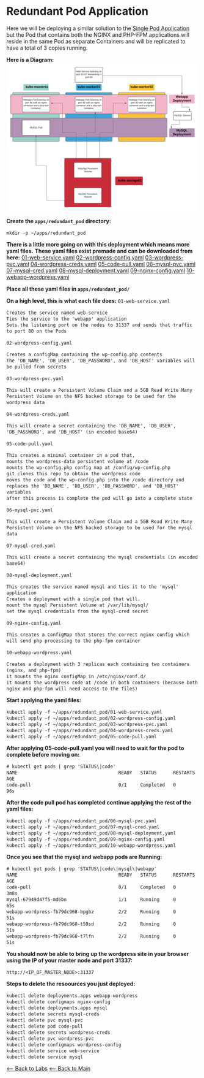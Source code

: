 # Redundant Pod Application
  
Here we will be deploying a similar solution to the [Single Pod Application](../Labs/single.md) but the Pod that contains both the NGINX and PHP-FPM applications will reside in the same Pod as separate Containers and will be replicated to have a total of 3 copies running.
  
**Here is a Diagram:**
![Image description](../../Diagrams/redundant_lab.png)
  
**Create the `apps/redundant_pod` directory:**
```
mkdir -p ~/apps/redundant_pod
```

**There is a little more going on with this deployment which means more yaml files.**
**These yaml files exist premade and can be downloaded from here:**
[01-web-service.yaml](./Yaml_Files/01-web-service.yaml)
[02-wordpress-config.yaml](./Yaml_Files/02-wordpress-config.yaml)
[03-wordpress-pvc.yaml](./Yaml_Files/03-wordpress-pvc.yaml)
[04-wordpress-creds.yaml](./Yaml_Files/04-wordpress-creds.yaml)
[05-code-pull.yaml](./Yaml_Files/05-code-pull.yaml)
[06-mysql-pvc.yaml](./Yaml_Files/06-mysql-pvc.yaml)
[07-mysql-cred.yaml](./Yaml_Files/07-mysql-cred.yaml)
[08-mysql-deployment.yaml](./Yaml_Files/08-mysql-deployment.yaml)
[09-nginx-config.yaml](./Yaml_Files/09-nginx-config.yaml)
[10-webapp-wordpress.yaml](./Yaml_Files/10-webapp-wordpress.yaml)
  
**Place all these yaml files in `apps/redundant_pod/`**
  
**On a high level, this is what each file does:**
`01-web-service.yaml`
```
Creates the service named web-service
Ties the service to the 'webapp' application
Sets the listening port on the nodes to 31337 and sends that traffic to port 80 on the Pods 
```
  
`02-wordpress-config.yaml`
```
Creates a configMap containing the wp-config.php contents
The 'DB_NAME', 'DB_USER', 'DB_PASSWORD', and 'DB_HOST' variables will be pulled from secrets
```
  
`03-wordpress-pvc.yaml`
```
This will create a Persistent Volume Claim and a 5GB Read Write Many Persistent Volume on the NFS backed storage to be used for the wordpress data
```
  
`04-wordpress-creds.yaml`
```
This will create a secret containing the 'DB_NAME', 'DB_USER', 'DB_PASSWORD', and 'DB_HOST' (in encoded base64)
```
  
`05-code-pull.yaml`
```
This creates a minimal container in a pod that,
mounts the wordpress-data persistent volume at /code
mounts the wp-config.php config map at /config/wp-config.php
git clones this repo to obtain the wordpress code
moves the code and the wp-config.php into the /code directory and replaces the 'DB_NAME', 'DB_USER', 'DB_PASSWORD', and 'DB_HOST' variables
after this process is complete the pod will go into a complete state
```
  
`06-mysql-pvc.yaml`
```
This will create a Persistent Volume Claim and a 5GB Read Write Many Persistent Volume on the NFS backed storage to be used for the mysql data
```
  
`07-mysql-cred.yaml`
```
This will create a secret containing the mysql credentials (in encoded base64)
```
  
`08-mysql-deployment.yaml`
```
This creates the service named mysql and ties it to the 'mysql' application
Creates a deployment with a single pod that will.
mount the mysql Persistent Volume at /var/lib/mysql/
set the mysql credentials from the mysql-cred secret
```
  
`09-nginx-config.yaml`
```
This creates a ConfigMap that stores the correct nginx config which will send php processing to the php-fpm container
```
  
`10-webapp-wordpress.yaml`
```
Creates a deployment with 3 replicas each containing two containers (nginx, and php-fpm)
it mounts the nginx configMap in /etc/nginx/conf.d/
it mounts the wordpress code at /code in both containers (because both nginx and php-fpm will need access to the files)
```
  
**Start applying the yaml files:**
```
kubectl apply -f ~/apps/redundant_pod/01-web-service.yaml
kubectl apply -f ~/apps/redundant_pod/02-wordpress-config.yaml
kubectl apply -f ~/apps/redundant_pod/03-wordpress-pvc.yaml
kubectl apply -f ~/apps/redundant_pod/04-wordpress-creds.yaml
kubectl apply -f ~/apps/redundant_pod/05-code-pull.yaml
```
  
**After applying 05-code-pull.yaml you will need to wait for the pod to complete before moving on:**
```
# kubectl get pods | grep 'STATUS\|code'
NAME                                     READY   STATUS      RESTARTS   AGE
code-pull                                0/1     Completed   0          96s
```
  
**After the code pull pod has completed continue applying the rest of the yaml files:**
```
kubectl apply -f ~/apps/redundant_pod/06-mysql-pvc.yaml
kubectl apply -f ~/apps/redundant_pod/07-mysql-cred.yaml
kubectl apply -f ~/apps/redundant_pod/08-mysql-deployment.yaml
kubectl apply -f ~/apps/redundant_pod/09-nginx-config.yaml
kubectl apply -f ~/apps/redundant_pod/10-webapp-wordpress.yaml
```
  
**Once you see that the mysql and webapp pods are Running:**
```
# kubectl get pods | grep 'STATUS\|code\|mysql\|webapp'
NAME                                     READY   STATUS      RESTARTS   AGE
code-pull                                0/1     Completed   0          3m8s
mysql-67949d47f5-md6bn                   1/1     Running     0          65s
webapp-wordpress-fb79dc968-bpgbz         2/2     Running     0          51s
webapp-wordpress-fb79dc968-t59sd         2/2     Running     0          51s
webapp-wordpress-fb79dc968-t7lfn         2/2     Running     0          51s
```

**You should now be able to bring up the wordpress site in your browser using the IP of your master node and port 31337:**
```
http://<IP_OF_MASTER_NODE>:31337
```
  
**Steps to delete the resoources you just deployed:**
```
kubectl delete deployments.apps webapp-wordpress
kubectl delete configmaps nginx-config
kubectl delete deployments.apps mysql
kubectl delete secrets mysql-creds
kubectl delete pvc mysql-pvc
kubectl delete pod code-pull
kubectl delete secrets wordpress-creds
kubectl delete pvc wordpress-pvc
kubectl delete configmaps wordpress-config
kubectl delete service web-service
kubectl delete service mysql
```
  
[<-- Back to Labs](../README.md)
[<-- Back to Main](../../README.md)